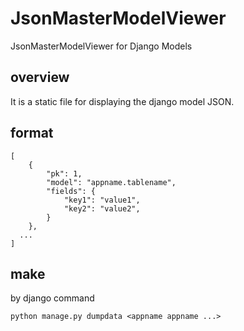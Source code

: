 JsonMasterModelViewer
=====================

JsonMasterModelViewer for Django Models


overview
------
It is a static file for displaying the django model JSON.


format
------

    [
        {
            "pk": 1, 
            "model": "appname.tablename", 
            "fields": {
                "key1": "value1", 
                "key2": "value2", 
            }
        },
      ...
    ]


make
------
by django command

    python manage.py dumpdata <appname appname ...>
